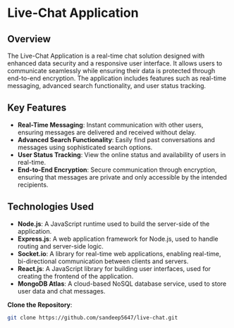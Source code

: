 # Live-Chat Application

## Overview

The Live-Chat Application is a real-time chat solution designed with enhanced data security and a responsive user interface. It allows users to communicate seamlessly while ensuring their data is protected through end-to-end encryption. The application includes features such as real-time messaging, advanced search functionality, and user status tracking.

## Key Features

- **Real-Time Messaging**: Instant communication with other users, ensuring messages are delivered and received without delay.
- **Advanced Search Functionality**: Easily find past conversations and messages using sophisticated search options.
- **User Status Tracking**: View the online status and availability of users in real-time.
- **End-to-End Encryption**: Secure communication through encryption, ensuring that messages are private and only accessible by the intended recipients.

## Technologies Used

- **Node.js**: A JavaScript runtime used to build the server-side of the application.
- **Express.js**: A web application framework for Node.js, used to handle routing and server-side logic.
- **Socket.io**: A library for real-time web applications, enabling real-time, bi-directional communication between clients and servers.
- **React.js**: A JavaScript library for building user interfaces, used for creating the frontend of the application.
- **MongoDB Atlas**: A cloud-based NoSQL database service, used to store user data and chat messages.


**Clone the Repository**:
   ```bash
   git clone https://github.com/sandeep5647/live-chat.git
